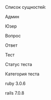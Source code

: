 Список сущностей:

Админ

Юзер

Вопрос

Ответ

Тест

Статус теста

Категория теста

ruby 3.0.6

rails 7.0.8
